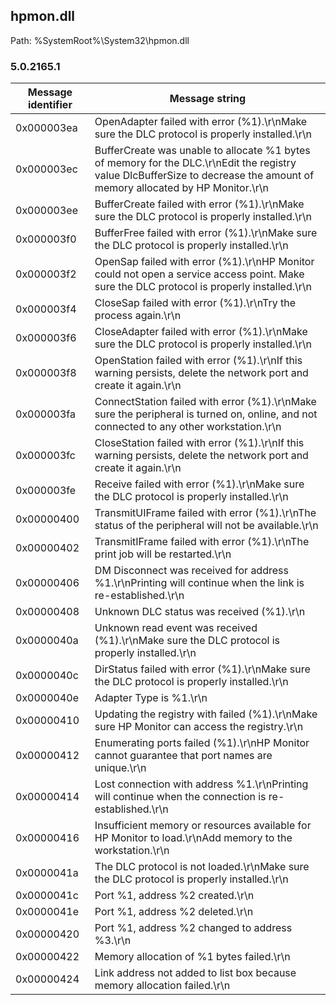 ## hpmon.dll

Path: %SystemRoot%\System32\hpmon.dll

### 5.0.2165.1

Message identifier | Message string
--- | ---
0x000003ea | OpenAdapter failed with error (%1).\r\nMake sure the DLC protocol is properly installed.\r\n
0x000003ec | BufferCreate was unable to allocate %1 bytes of memory for the DLC.\r\nEdit the registry value DlcBufferSize to decrease the amount of memory allocated by HP Monitor.\r\n
0x000003ee | BufferCreate failed with error (%1).\r\nMake sure the DLC protocol is properly installed.\r\n
0x000003f0 | BufferFree failed with error (%1).\r\nMake sure the DLC protocol is properly installed.\r\n
0x000003f2 | OpenSap failed with error (%1).\r\nHP Monitor could not open a service access point.  Make sure the DLC protocol is properly installed.\r\n
0x000003f4 | CloseSap failed with error (%1).\r\nTry the process again.\r\n
0x000003f6 | CloseAdapter failed with error (%1).\r\nMake sure the DLC protocol is properly installed.\r\n
0x000003f8 | OpenStation failed with error (%1).\r\nIf this warning persists, delete the network port and create it again.\r\n
0x000003fa | ConnectStation failed with error (%1).\r\nMake sure the peripheral is turned on, online, and not connected to any other workstation.\r\n
0x000003fc | CloseStation failed with error (%1).\r\nIf this warning persists, delete the network port and create it again.\r\n
0x000003fe | Receive failed with error (%1).\r\nMake sure the DLC protocol is properly installed.\r\n
0x00000400 | TransmitUIFrame failed with error (%1).\r\nThe status of the peripheral will not be available.\r\n
0x00000402 | TransmitIFrame failed with error (%1).\r\nThe print job will be restarted.\r\n
0x00000406 | DM Disconnect was received for address %1.\r\nPrinting will continue when the link is re-established.\r\n
0x00000408 | Unknown DLC status was received (%1).\r\n
0x0000040a | Unknown read event was received (%1).\r\nMake sure the DLC protocol is properly installed.\r\n
0x0000040c | DirStatus failed with error (%1).\r\nMake sure the DLC protocol is properly installed.\r\n
0x0000040e | Adapter Type is %1.\r\n
0x00000410 | Updating the registry with failed (%1).\r\nMake sure HP Monitor can access the registry.\r\n
0x00000412 | Enumerating ports failed (%1).\r\nHP Monitor cannot guarantee that port names are unique.\r\n
0x00000414 | Lost connection with address %1.\r\nPrinting will continue when the connection is re-established.\r\n
0x00000416 | Insufficient memory or resources available for HP Monitor to load.\r\nAdd memory to the workstation.\r\n
0x0000041a | The DLC protocol is not loaded.\r\nMake sure the DLC protocol is properly installed.\r\n
0x0000041c | Port %1, address %2 created.\r\n
0x0000041e | Port %1, address %2 deleted.\r\n
0x00000420 | Port %1, address %2 changed to address %3.\r\n
0x00000422 | Memory allocation of %1 bytes failed.\r\n
0x00000424 | Link address not added to list box because memory allocation failed.\r\n
